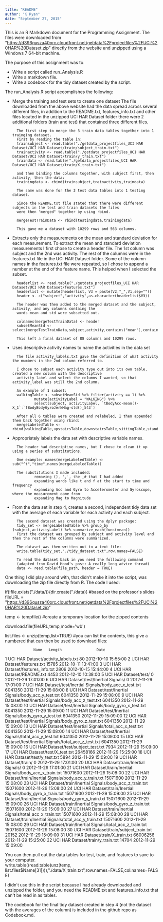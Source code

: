 ```yaml
---
title: "README"
author: "K Ryan"
date: "September 27, 2015"
---
```


This is an R Markdown document for the Programming Assignment. The files were downloaded from "https://d396qusza40orc.cloudfront.net/getdata%2Fprojectfiles%2FUCI%20HAR%20Dataset.zip" directly from the website and unzipped using a Windows 7 64-bit machine.

The purpose of this assignment was to:
* Write a script called run_Analysis.R
* Write a markdown file.
* Write a codebook for the tidy dataset created by the script.

The run_Analysis.R script accomplishes the following:
* Merge the training and test sets to create one dataset
        The file downloaded from the above website had the data spread across several different files,
        in addition to the README.txt, features_info.txt and other files located in the unzipped UCI HAR Dataset
        folder there were 2 additional folders (train and test) that contained three different files.
        
        The first step to merge the 3 train data tables together into 1 trainging dataset.
        First by reading the table in:
        trainsubject <- read.table("./getdata_projectfiles_UCI HAR Dataset/UCI HAR Dataset/train/subject_train.txt")
        trainactivity <- read.table("./getdata_projectfiles_UCI HAR Dataset/UCI HAR Dataset/train/y_train.txt")
        traindata <- read.table("./getdata_projectfiles_UCI HAR Dataset/UCI HAR Dataset/train/X_train.txt")
        
        and then binding the columns together, with subject first, then activity, then the data:
        trainingdata <- cbind(trainsubject,trainactivity,traindata)
        
        The same was done for the 3 test data tables into 1 testing dataset.
        
        Since the README.txt file stated that there were different subjects in the test and train datasets the files
        were then "merged" together by using rbind.
        
        mergeTestTrainData <- rbind(testingdata,trainingdata)
        
        This gave me a dataset with 10299 rows and 563 columns.
        
* Extracts only the measurements on the mean and standard deviation for each measurement. 
        To extract the mean and standard deviation measurements I first chose to create a header file.
        The 1st column was subject and the 2nd was activity.  The rest of the columns were in the features.txt
        file in the UCI HAR Dataset folder.  Some of the column names in the features.txt file were repeated,
        so I chose to append a number at the end of the feature name.  This helped when I selected the subset.
        
        headerlist <- read.table("./getdata_projectfiles_UCI HAR Dataset/UCI HAR Dataset/features.txt")
        headerlist <- mutate(headerlist, V3 = paste(V2,"_",V1,sep=""))
        header <- c("subject","activity",as.character(headerlist$V3))
        
        The header was then added to the merged dataset and the subject, activity, and any columns containg the
        words mean and std were subsetted out.
        
        colnames(mergeTestTrainData) <- header
        subsetMeanStd <- select(mergeTestTrainData,subject,activity,contains("mean"),contains("std"))
        
        This left a final dataset of 88 columns and 10299 rows.
        
* Uses descriptive activity names to name the activities in the data set
        
        The file activity_labels.txt gave the definition of what activity the numbers in the 2nd column referred to.
        
        I chose to subset each activity type out into its own table, created a new column with the descriptive
        activity label and select the columns I wanted, so that activity_label was still the 2nd column.
        
        An example of 1 subset:
        walkingTable <- subsetMeanStd %>% filter(activity == 1) %>% 
                mutate(activityLabel = "WALKING") %>% 
                select(subject, activityLabel, `tBodyAcc-mean()-X_1`:`fBodyBodyGyroJerkMag-std()_543`)
        
        After all 6 tables were created and relabeled, I then appended them back together using rbind:
        mergeLabeledTable <- rbind(walkingTable,upstairsTable,downstairsTable,sittingTable,standingTable,layingTable)
        
* Appropriately labels the data set with descriptive variable names.

        The header had descriptive names, but I chose to clean it up using a series of substitutions.
        
        One example: names(mergeLabeledTable) <- sub("^t","time",names(mergeLabeledTable))
        
        The substitutions I made included:
                removing (), ',', the _# that I had added
                expanding words like t and f at the start to time and frequency
                expanding Acc and Gyro to Accelerometer and Gyroscope, where the measurement came from
                expanding Mag to Magnitude

* From the data set in step 4, creates a second, independent tidy data set with the average of each variable for each activity and each subject.

        The second dataset was created using the dplyr package:
        tidy_set <- mergeLabeledTable %>% group_by (subject,activityLabel) %>% summarize_each(funs(mean))
        First the dataset was grouped by subject and activity level and then the rest of the columns were summarized.
        
        The dataset was then written out to a text file:
        write.table(tidy_set,"./tidy_dataset.txt",row.names=FALSE)
        
        To read the dataset back in you need the following command 
        (adapted from David Hood's post: A really long advice thread)
        data <- read.table(file_path, header = TRUE)
        
One thing I did play around with, that didn't make it into the script, was downloading the zip file directly from R. The code I used:

if(!file.exists("./data/)){dir.create("./data)} #based on the professor's slides
fileURL = "https://d396qusza40orc.cloudfront.net/getdata%2Fprojectfiles%2FUCI%20HAR%20Dataset.zip"

temp <- tempfile() #create a temporary location for the zipped contents

download.file(fileURL,temp,mode='wb')

list.files <- unzip(temp,list=TRUE) #you can list the contents, this give a numbered that can then be used to download files:

                 Name   Length                Date
1                           UCI HAR Dataset/activity_labels.txt       80 2012-10-10 15:55:00
2                                  UCI HAR Dataset/features.txt    15785 2012-10-11 13:41:00
3                             UCI HAR Dataset/features_info.txt     2809 2012-10-15 15:44:00
4                                    UCI HAR Dataset/README.txt     4453 2012-12-10 10:38:00
5                                         UCI HAR Dataset/test/        0 2012-11-29 17:01:00
6                        UCI HAR Dataset/test/Inertial Signals/        0 2012-11-29 17:01:00
7     UCI HAR Dataset/test/Inertial Signals/body_acc_x_test.txt  6041350 2012-11-29 15:08:00
8     UCI HAR Dataset/test/Inertial Signals/body_acc_y_test.txt  6041350 2012-11-29 15:08:00
9     UCI HAR Dataset/test/Inertial Signals/body_acc_z_test.txt  6041350 2012-11-29 15:08:00
10   UCI HAR Dataset/test/Inertial Signals/body_gyro_x_test.txt  6041350 2012-11-29 15:09:00
11   UCI HAR Dataset/test/Inertial Signals/body_gyro_y_test.txt  6041350 2012-11-29 15:09:00
12   UCI HAR Dataset/test/Inertial Signals/body_gyro_z_test.txt  6041350 2012-11-29 15:09:00
13   UCI HAR Dataset/test/Inertial Signals/total_acc_x_test.txt  6041350 2012-11-29 15:08:00
14   UCI HAR Dataset/test/Inertial Signals/total_acc_y_test.txt  6041350 2012-11-29 15:09:00
15   UCI HAR Dataset/test/Inertial Signals/total_acc_z_test.txt  6041350 2012-11-29 15:09:00
16                        UCI HAR Dataset/test/subject_test.txt     7934 2012-11-29 15:09:00
17                              UCI HAR Dataset/test/X_test.txt 26458166 2012-11-29 15:25:00
18                              UCI HAR Dataset/test/y_test.txt     5894 2012-11-29 15:09:00
19                                       UCI HAR Dataset/train/        0 2012-11-29 17:01:00
20                      UCI HAR Dataset/train/Inertial Signals/        0 2012-11-29 17:01:00
21  UCI HAR Dataset/train/Inertial Signals/body_acc_x_train.txt 15071600 2012-11-29 15:08:00
22  UCI HAR Dataset/train/Inertial Signals/body_acc_y_train.txt 15071600 2012-11-29 15:08:00
23  UCI HAR Dataset/train/Inertial Signals/body_acc_z_train.txt 15071600 2012-11-29 15:08:00
24 UCI HAR Dataset/train/Inertial Signals/body_gyro_x_train.txt 15071600 2012-11-29 15:09:00
25 UCI HAR Dataset/train/Inertial Signals/body_gyro_y_train.txt 15071600 2012-11-29 15:09:00
26 UCI HAR Dataset/train/Inertial Signals/body_gyro_z_train.txt 15071600 2012-11-29 15:09:00
27 UCI HAR Dataset/train/Inertial Signals/total_acc_x_train.txt 15071600 2012-11-29 15:08:00
28 UCI HAR Dataset/train/Inertial Signals/total_acc_y_train.txt 15071600 2012-11-29 15:08:00
29 UCI HAR Dataset/train/Inertial Signals/total_acc_z_train.txt 15071600 2012-11-29 15:08:00
30                      UCI HAR Dataset/train/subject_train.txt    20152 2012-11-29 15:09:00
31                            UCI HAR Dataset/train/X_train.txt 66006256 2012-11-29 15:25:00
32                            UCI HAR Dataset/train/y_train.txt    14704 2012-11-29 15:09:00

You can then pull out the data tables for test, train, and features to save to your computer.  
write.table((read.table(unz(temp, list.files$Name[31]))),"./data/X_train.txt",row.names=FALSE,col.names=FALSE)

I didn't use this in the script because I had already downloaded and unzipped the folder, and you need the README.txt and features_info.txt that can't be read in as tables.

The codebook for the final tidy dataset created in step 4 (not the dataset with the averages of the column) is included in the github repo as Codebook.md.